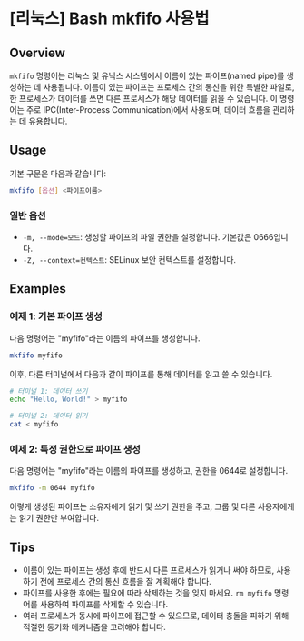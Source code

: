 # [리눅스] Bash mkfifo 사용법

## Overview
`mkfifo` 명령어는 리눅스 및 유닉스 시스템에서 이름이 있는 파이프(named pipe)를 생성하는 데 사용됩니다. 이름이 있는 파이프는 프로세스 간의 통신을 위한 특별한 파일로, 한 프로세스가 데이터를 쓰면 다른 프로세스가 해당 데이터를 읽을 수 있습니다. 이 명령어는 주로 IPC(Inter-Process Communication)에서 사용되며, 데이터 흐름을 관리하는 데 유용합니다.

## Usage
기본 구문은 다음과 같습니다:

```bash
mkfifo [옵션] <파이프이름>
```

### 일반 옵션
- `-m, --mode=모드`: 생성할 파이프의 파일 권한을 설정합니다. 기본값은 0666입니다.
- `-Z, --context=컨텍스트`: SELinux 보안 컨텍스트를 설정합니다.

## Examples
### 예제 1: 기본 파이프 생성
다음 명령어는 "myfifo"라는 이름의 파이프를 생성합니다.

```bash
mkfifo myfifo
```

이후, 다른 터미널에서 다음과 같이 파이프를 통해 데이터를 읽고 쓸 수 있습니다.

```bash
# 터미널 1: 데이터 쓰기
echo "Hello, World!" > myfifo

# 터미널 2: 데이터 읽기
cat < myfifo
```

### 예제 2: 특정 권한으로 파이프 생성
다음 명령어는 "myfifo"라는 이름의 파이프를 생성하고, 권한을 0644로 설정합니다.

```bash
mkfifo -m 0644 myfifo
```

이렇게 생성된 파이프는 소유자에게 읽기 및 쓰기 권한을 주고, 그룹 및 다른 사용자에게는 읽기 권한만 부여합니다.

## Tips
- 이름이 있는 파이프는 생성 후에 반드시 다른 프로세스가 읽거나 써야 하므로, 사용하기 전에 프로세스 간의 통신 흐름을 잘 계획해야 합니다.
- 파이프를 사용한 후에는 필요에 따라 삭제하는 것을 잊지 마세요. `rm myfifo` 명령어를 사용하여 파이프를 삭제할 수 있습니다.
- 여러 프로세스가 동시에 파이프에 접근할 수 있으므로, 데이터 충돌을 피하기 위해 적절한 동기화 메커니즘을 고려해야 합니다.